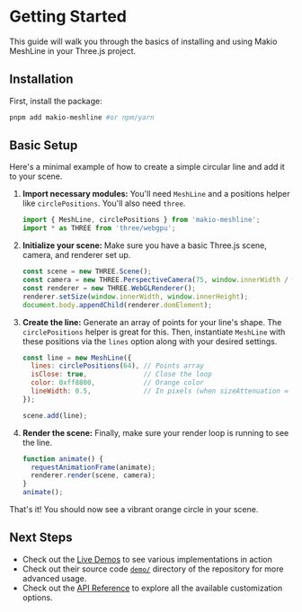 # Getting Started

This guide will walk you through the basics of installing and using Makio MeshLine in your Three.js project.

## Installation

First, install the package:

```bash
pnpm add makio-meshline #or npm/yarn
```

## Basic Setup

Here's a minimal example of how to create a simple circular line and add it to your scene.

1.  **Import necessary modules:**
    You'll need `MeshLine` and a positions helper like `circlePositions`. You'll also need `three`.

    ```javascript
    import { MeshLine, circlePositions } from 'makio-meshline';
    import * as THREE from 'three/webgpu';
    ```

2.  **Initialize your scene:**
    Make sure you have a basic Three.js scene, camera, and renderer set up.

    ```javascript
    const scene = new THREE.Scene();
    const camera = new THREE.PerspectiveCamera(75, window.innerWidth / window.innerHeight, 0.1, 1000);
    const renderer = new THREE.WebGLRenderer();
    renderer.setSize(window.innerWidth, window.innerHeight);
    document.body.appendChild(renderer.domElement);
    ```

3.  **Create the line:**
    Generate an array of points for your line's shape. The `circlePositions` helper is great for this. Then, instantiate `MeshLine` with these positions via the `lines` option along with your desired settings.

    ```javascript
    const line = new MeshLine({
      lines: circlePositions(64), // Points array
      isClose: true,              // Close the loop
      color: 0xff8800,            // Orange color
      lineWidth: 0.5,             // In pixels (when sizeAttenuation = false)
    });

    scene.add(line);
    ```

4.  **Render the scene:**
    Finally, make sure your render loop is running to see the line.

    ```javascript
    function animate() {
      requestAnimationFrame(animate);
      renderer.render(scene, camera);
    }
    animate();
    ```

That's it! You should now see a vibrant orange circle in your scene.

## Next Steps

- Check out the [Live Demos](https://meshlines.netlify.app) to see various implementations in action
- Check out their source code [`demo/`](https://github.com/Makio64/Meshline/tree/main/demo/src/demos) directory of the repository for more advanced usage. 
- Check out the [API Reference](./api.md) to explore all the available customization options.
